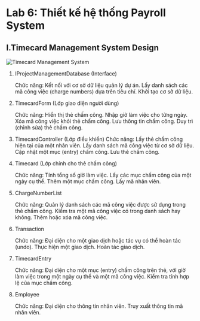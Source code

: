# Lab 6: Thiết kế hệ thống Payroll System

## I.Timecard Management System Design

![Timecard Management System](https://www.planttext.com/api/plantuml/png/d5JBJiCm4BpdAwoU0g88hZbLj20g0KAYuhxOssBaHsKxY8BuCWvy4h-07tcuJIiX3etgtV7kxCmcFr_V4-l0k5gAWWgmbbpAjT0RHF9H43B6vdG74Ylou0nNgpm-drLahfmFaHMwoovQ7gNuPz6KNN2950oBPGDseHs8QrqR6x1tjNn2qvPHlW_QAsrA1fkApC2XnxGbGdeJeC3OLgp4yDm17lsTMyIdkPy3iOfS2GrXk37p51AHSABFO5OurIpNX73x28ApKFv2Qu6WXYtyJ399mBXT2zYqYJBoz0EWYQ9qmwVw9wHXb8IAO8O27KuZbt98AM8ilE9s2mbSEV_BeWEMK-sLq4AWwUoQriPuTjsjfJQjebMtCvb9xRL8Av6-uTQLr70_8eUEPKLsCU5glGwA_y5TVpQWB537jHfCx9e__Qrisjs-QLQgeposKJIbCxQjjMd_zgD2qg3KhtWWtolUaq_jyGrfxJ1vLIkcapyyBCOIA9BvlT4lIDqjA5YXzABuhOGdiDXxzK_HkUAE-nL-nzIq-nICpavFZqTaF2QZyr5lSVTExy-dztHhyprYk6F5dhNBW0VIXtKeSb6pGedFmFK1OeAAXU_XBm000F__0m00)

1. IProjectManagementDatabase (Interface)

   Chức năng:
    Kết nối với cơ sở dữ liệu quản lý dự án.
    Lấy danh sách các mã công việc (charge numbers) dựa trên tiêu chí.
    Khởi tạo cơ sở dữ liệu.
   
2. TimecardForm (Lớp giao diện người dùng)

   Chức năng:
    Hiển thị thẻ chấm công.
    Nhập giờ làm việc cho từng ngày.
    Xóa mã công việc khỏi thẻ chấm công.
    Lưu thông tin chấm công.
    Duy trì (chỉnh sửa) thẻ chấm công.
   
3. TimecardController (Lớp điều khiển)
    Chức năng:
    Lấy thẻ chấm công hiện tại của một nhân viên.
    Lấy danh sách mã công việc từ cơ sở dữ liệu.
    Cập nhật một mục (entry) chấm công.
    Lưu thẻ chấm công.
   
4. Timecard (Lớp chính cho thẻ chấm công)

   Chức năng:
    Tính tổng số giờ làm việc.
    Lấy các mục chấm công của một ngày cụ thể.
    Thêm một mục chấm công.
    Lấy mã nhân viên.
   
5. ChargeNumberList

   Chức năng:
    Quản lý danh sách các mã công việc được sử dụng trong thẻ chấm công.
    Kiểm tra một mã công việc có trong danh sách hay không.
    Thêm hoặc xóa mã công việc.
   
6. Transaction

   Chức năng:
    Đại diện cho một giao dịch hoặc tác vụ có thể hoàn tác (undo).
    Thực hiện một giao dịch.
    Hoàn tác giao dịch.
   
7. TimecardEntry

    Chức năng:
    Đại diện cho một mục (entry) chấm công trên thẻ, với giờ làm việc trong một ngày cụ thể và một mã công việc.
    Kiểm tra tính hợp lệ của mục chấm công.
   
8. Employee

    Chức năng:
    Đại diện cho thông tin nhân viên.
    Truy xuất thông tin mã nhân viên.
